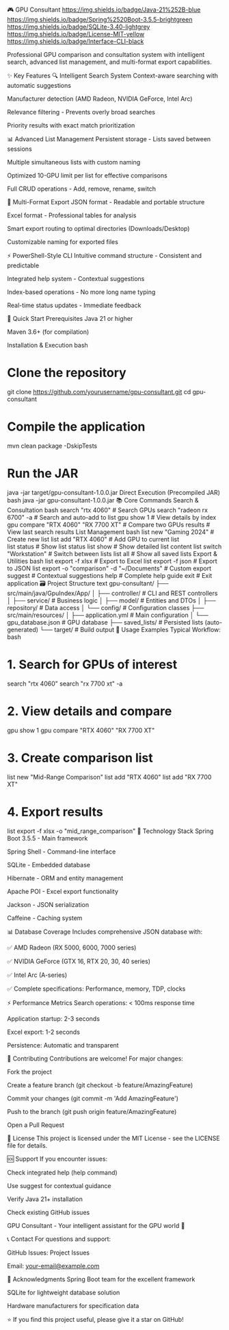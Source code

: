 🎮 GPU Consultant
https://img.shields.io/badge/Java-21%252B-blue
https://img.shields.io/badge/Spring%2520Boot-3.5.5-brightgreen
https://img.shields.io/badge/SQLite-3.40-lightgrey
https://img.shields.io/badge/License-MIT-yellow
https://img.shields.io/badge/Interface-CLI-black

Professional GPU comparison and consultation system with intelligent search, advanced list management, and multi-format export capabilities.

✨ Key Features
🔍 Intelligent Search System
Context-aware searching with automatic suggestions

Manufacturer detection (AMD Radeon, NVIDIA GeForce, Intel Arc)

Relevance filtering - Prevents overly broad searches

Priority results with exact match prioritization

📊 Advanced List Management
Persistent storage - Lists saved between sessions

Multiple simultaneous lists with custom naming

Optimized 10-GPU limit per list for effective comparisons

Full CRUD operations - Add, remove, rename, switch

📁 Multi-Format Export
JSON format - Readable and portable structure

Excel format - Professional tables for analysis

Smart export routing to optimal directories (Downloads/Desktop)

Customizable naming for exported files

⚡ PowerShell-Style CLI
Intuitive command structure - Consistent and predictable

Integrated help system - Contextual suggestions

Index-based operations - No more long name typing

Real-time status updates - Immediate feedback

🚀 Quick Start
Prerequisites
Java 21 or higher

Maven 3.6+ (for compilation)

Installation & Execution
bash
# Clone the repository
git clone https://github.com/yourusername/gpu-consultant.git
cd gpu-consultant

# Compile the application
mvn clean package -DskipTests

# Run the JAR
java -jar target/gpu-consultant-1.0.0.jar
Direct Execution (Precompiled JAR)
bash
java -jar gpu-consultant-1.0.0.jar
📚 Core Commands
Search & Consultation
bash
search "rtx 4060"          # Search GPUs
search "radeon rx 6700" -a # Search and auto-add to list
gpu show 1                 # View details by index
gpu compare "RTX 4060" "RX 7700 XT"  # Compare two GPUs
results                    # View last search results
List Management
bash
list new "Gaming 2024"     # Create new list
list add "RTX 4060"        # Add GPU to current list  
list status                # Show list status
list show                  # Show detailed list content
list switch "Workstation"  # Switch between lists
list all                   # Show all saved lists
Export & Utilities
bash
list export -f xlsx        # Export to Excel
list export -f json        # Export to JSON
list export -o "comparison" -d "~/Documents" # Custom export
suggest                   # Contextual suggestions
help                      # Complete help guide
exit                      # Exit application
🗃️ Project Structure
text
gpu-consultant/
├── src/main/java/GpuIndex/App/
│   ├── controller/        # CLI and REST controllers
│   ├── service/          # Business logic
│   ├── model/            # Entities and DTOs
│   ├── repository/       # Data access
│   └── config/           # Configuration classes
├── src/main/resources/
│   ├── application.yml   # Main configuration
│   └── gpu_database.json # GPU database
├── saved_lists/          # Persisted lists (auto-generated)
└── target/               # Build output
🎯 Usage Examples
Typical Workflow:
bash
# 1. Search for GPUs of interest
search "rtx 4060"
search "rx 7700 xt" -a

# 2. View details and compare
gpu show 1
gpu compare "RTX 4060" "RX 7700 XT"

# 3. Create comparison list
list new "Mid-Range Comparison"
list add "RTX 4060"
list add "RX 7700 XT"

# 4. Export results
list export -f xlsx -o "mid_range_comparison"
🔧 Technology Stack
Spring Boot 3.5.5 - Main framework

Spring Shell - Command-line interface

SQLite - Embedded database

Hibernate - ORM and entity management

Apache POI - Excel export functionality

Jackson - JSON serialization

Caffeine - Caching system

📊 Database Coverage
Includes comprehensive JSON database with:

✅ AMD Radeon (RX 5000, 6000, 7000 series)

✅ NVIDIA GeForce (GTX 16, RTX 20, 30, 40 series)

✅ Intel Arc (A-series)

✅ Complete specifications: Performance, memory, TDP, clocks

⚡ Performance Metrics
Search operations: < 100ms response time

Application startup: 2-3 seconds

Excel export: 1-2 seconds

Persistence: Automatic and transparent

🤝 Contributing
Contributions are welcome! For major changes:

Fork the project

Create a feature branch (git checkout -b feature/AmazingFeature)

Commit your changes (git commit -m 'Add AmazingFeature')

Push to the branch (git push origin feature/AmazingFeature)

Open a Pull Request

📝 License
This project is licensed under the MIT License - see the LICENSE file for details.

🆘 Support
If you encounter issues:

Check integrated help (help command)

Use suggest for contextual guidance

Verify Java 21+ installation

Check existing GitHub issues

GPU Consultant - Your intelligent assistant for the GPU world 🚀

📞 Contact
For questions and support:

GitHub Issues: Project Issues

Email: your-email@example.com

🙏 Acknowledgments
Spring Boot team for the excellent framework

SQLite for lightweight database solution

Hardware manufacturers for specification data

⭐ If you find this project useful, please give it a star on GitHub!
